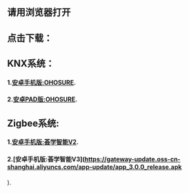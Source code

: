 ## 请用浏览器打开

## 点击下载：
## KNX系统：
#### 1.[安卓手机版:OHOSURE](https://gateway-update.oss-cn-shanghai.aliyuncs.com/app-update/HuiXue_Phone_1.5.apk).
#### 2.[安卓PAD版:OHOSURE](https://gateway-update.oss-cn-shanghai.aliyuncs.com/app-update/HuiXue_Phone_1.5.apk).

## Zigbee系统:
#### 1.[安卓手机版:荟学智能V2](http://gateway-update.oss-cn-shanghai.aliyuncs.com/app-update/%E8%8D%9F%E5%AD%A6%E6%99%BA%E8%83%BDV2.apk).
#### 2.[安卓手机版:荟学智能V3](https://gateway-update.oss-cn-shanghai.aliyuncs.com/app-update/app_3.0.0_release.apk
).



